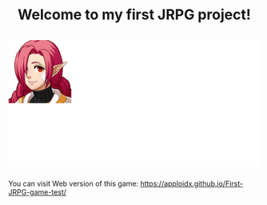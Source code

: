 <h1 align=center>Welcome to my first JRPG project! <br><br><img src="img/faces/Eliza.png" /></h1> 

You can visit Web version of this game: https://apploidx.github.io/First-JRPG-game-test/

